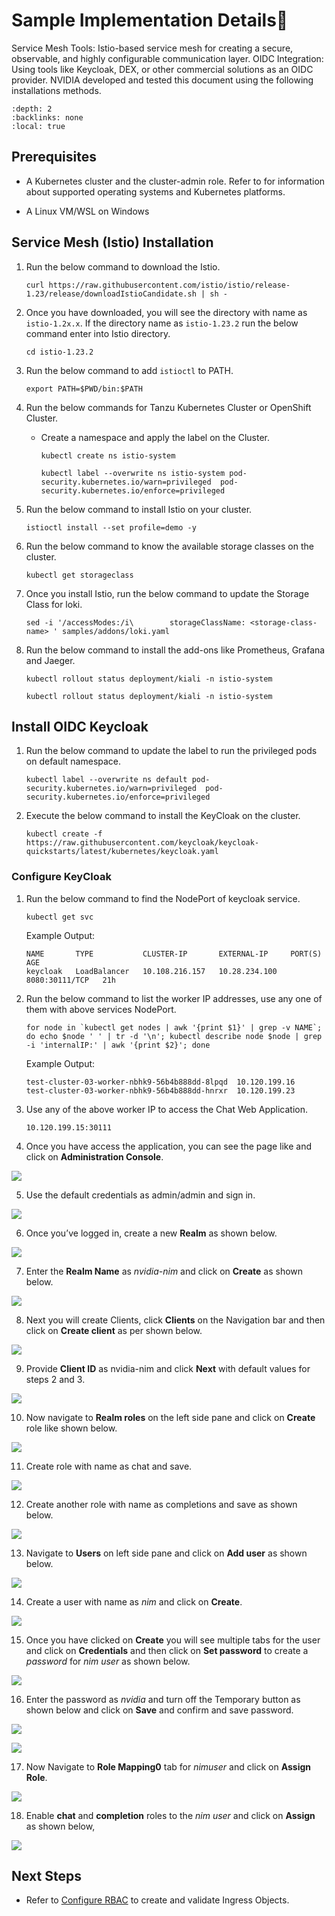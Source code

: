 <!--
  SPDX-FileCopyrightText: Copyright (c) 2023 NVIDIA CORPORATION & AFFILIATES. All rights reserved.
  SPDX-License-Identifier: Apache-2.0
-->

# Sample Implementation Details

Service Mesh Tools: Istio-based service mesh for creating a secure, observable, and highly configurable communication layer. OIDC Integration: Using tools like Keycloak, DEX, or other commercial solutions as an OIDC provider. NVIDIA developed and tested this document using the following installations methods.

```{contents}
:depth: 2
:backlinks: none
:local: true
```

## Prerequisites

- A Kubernetes cluster and the cluster-admin role.
  Refer to [](platform-support.md) for information about supported operating systems and Kubernetes platforms.

- A Linux VM/WSL on Windows

## Service Mesh (Istio) Installation

1. Run the below command to download the Istio.

   ```console
   curl https://raw.githubusercontent.com/istio/istio/release-1.23/release/downloadIstioCandidate.sh | sh -
   ```

2. Once you have downloaded, you will see the directory with name as ``istio-1.2x.x``. If the directory name as ``istio-1.23.2`` run the below command enter into Istio directory.

   ```console
   cd istio-1.23.2
   ```

3. Run the below command to add ``istioctl`` to PATH.

   ```console
   export PATH=$PWD/bin:$PATH
   ```

4. Run the below commands for Tanzu Kubernetes Cluster or OpenShift Cluster.
   
   - Create a namespace and apply the label on the Cluster.

      ```console
      kubectl create ns istio-system
      ```

      ```console
      kubectl label --overwrite ns istio-system pod-security.kubernetes.io/warn=privileged  pod-security.kubernetes.io/enforce=privileged
      ```

5. Run the below command to install Istio on your cluster. 

   ```console       
   istioctl install --set profile=demo -y
   ```

6. Run the below command to know the available storage classes on the cluster.

   ```console
   kubectl get storageclass
   ```

7. Once you install Istio, run the below command to update the Storage Class for loki.

    ```console
    sed -i '/accessModes:/i\        storageClassName: <storage-class-name> ' samples/addons/loki.yaml
    ``` 
        
8. Run the below command to install the add-ons like Prometheus, Grafana and Jaeger.

    ```console 
    kubectl rollout status deployment/kiali -n istio-system
    ```

   ```console 
   kubectl rollout status deployment/kiali -n istio-system
   ```

## Install OIDC Keycloak

1. Run the below command to update the label to run the privileged pods on default namespace.

    ```console
    kubectl label --overwrite ns default pod-security.kubernetes.io/warn=privileged  pod-security.kubernetes.io/enforce=privileged
    ```

2. Execute the below command to install the KeyCloak on the cluster.

   ```console     
   kubectl create -f https://raw.githubusercontent.com/keycloak/keycloak-quickstarts/latest/kubernetes/keycloak.yaml
   ```

### Configure KeyCloak

1. Run the below command to find the NodePort of keycloak service.

   ```console
   kubectl get svc
   ```       
         
   Example Output:

   ```console
   NAME       TYPE           CLUSTER-IP       EXTERNAL-IP     PORT(S)          AGE
   keycloak   LoadBalancer   10.108.216.157   10.28.234.100   8080:30111/TCP   21h
   ```

2. Run the below command to list the worker IP addresses, use any one of them with above services NodePort.

    ```console
   for node in `kubectl get nodes | awk '{print $1}' | grep -v NAME`; do echo $node ' ' | tr -d '\n'; kubectl describe node $node | grep -i 'internalIP:' | awk '{print $2}'; done 
    ```       

    Example Output:

   ```console
   test-cluster-03-worker-nbhk9-56b4b888dd-8lpqd  10.120.199.16
   test-cluster-03-worker-nbhk9-56b4b888dd-hnrxr  10.120.199.23
   ```


3. Use any of the above worker IP to access the Chat Web Application.

   ```console
   10.120.199.15:30111
   ```

4. Once you have access the application, you can see the page like and click on **Administration Console**.

![](images/keycloak-1.png)

5. Use the default credentials as admin/admin and sign in. 

![](images/keycloak-2.png)

6. Once you’ve logged in, create a new **Realm** as shown below.

![](images/keycloak-3.png)

7. Enter the **Realm Name** as *nvidia-nim* and click on **Create** as shown below.

![](images/keycloak-4.png)

8. Next you will create Clients, click **Clients** on the Navigation bar and then click on **Create client** as per shown below. 

![](images/keycloak-5.png)

9. Provide **Client ID** as nvidia-nim and click **Next** with default values for steps 2 and 3.

![](images/keycloak-6.png)

10. Now navigate to **Realm roles** on the left side pane and click on **Create** role like shown below.

![](images/keycloak-7.png)

11. Create role with name as chat and save. 	 	

![](images/keycloak-8.png)

12. Create another role with name as completions and save as shown below.	

![](images/keycloak-9.png)

13. Navigate to **Users** on left side pane and click on **Add user** as shown below.

![](images/keycloak-10.png)

14. Create a user with name as *nim* and click on **Create**.

![](images/keycloak-11.png)

15. Once you have clicked on **Create** you will see multiple tabs for the user and click on **Credentials** and then click on **Set password** to create a *password* for *nim user* as shown below.

![](images/keycloak-12.png)

16. Enter the password as *nvidia* and turn off the Temporary button as shown below and click on **Save** and confirm and save password. 

![](images/keycloak-13.png)


![](images/keycloak-14.png)

17. Now Navigate to **Role Mapping0** tab for *nimuser* and click on **Assign Role**.	

![](images/keycloak-15.png)

18. Enable **chat** and **completion** roles to the *nim user* and click on **Assign** as shown below, 

![](images/keycloak-16.png)

## Next Steps

- Refer to [Configure RBAC](./configure.md) to create and validate Ingress Objects.
